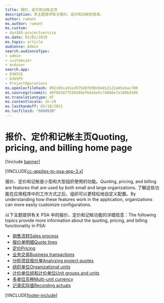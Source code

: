```yaml
---
title: 报价、定价和记帐主页
description: 本主题提供有关报价、定价和记帐的信息。
author: rumant
ms.author: rumant
ms.custom:
- dyn365-projectservice
ms.date: 03/01/2019
ms.topic: article
audience: Admin
search.audienceType:
- admin
- customizer
- enduser
search.app:
- D365CE
- D365PS
- ProjectOperations
ms.openlocfilehash: 0923dbca91e2975d0fd90dde012122a85e5ac700
ms.sourcegitcommit: 40f68387f594180af64a5e5c748b6efa188bd300
ms.translationtype: HT
ms.contentlocale: zh-CN
ms.lasthandoff: 05/10/2021
ms.locfileid: "6008930"
---
```

# <a name="quoting-pricing-and-billing-home-page"></a><span data-ttu-id="5efb3-103">报价、定价和记帐主页</span><span class="sxs-lookup"><span data-stu-id="5efb3-103">Quoting, pricing, and billing home page</span></span>

[!include [banner](../includes/psa-now-project-operations.md)]

[!INCLUDE[cc-applies-to-psa-app-3.x](../includes/cc-applies-to-psa-app-3x.md)]

<span data-ttu-id="5efb3-104">报价、定价和记帐是小型和大型组织使用的功能。</span><span class="sxs-lookup"><span data-stu-id="5efb3-104">Quoting, pricing, and billing are features that are used by both small and large organizations.</span></span> <span data-ttu-id="5efb3-105">了解这些功能在应用程序中的工作方式之后，组织可以更轻松地自定义配置。</span><span class="sxs-lookup"><span data-stu-id="5efb3-105">By understanding how these features work in the application, organizations can more easily customize configurations.</span></span>

<span data-ttu-id="5efb3-106">以下主题提供有关 PSA 中的报价、定价和记帐功能的详细信息：</span><span class="sxs-lookup"><span data-stu-id="5efb3-106">The following topics provide more information about the quoting, pricing, and billing functionality in PSA:</span></span>

- [<span data-ttu-id="5efb3-107">销售流程</span><span class="sxs-lookup"><span data-stu-id="5efb3-107">Sales process</span></span>](basic-sales-process.md)
- [<span data-ttu-id="5efb3-108">报价单明细</span><span class="sxs-lookup"><span data-stu-id="5efb3-108">Quote lines</span></span>](basic-quote-lines.md)
- [<span data-ttu-id="5efb3-109">定价</span><span class="sxs-lookup"><span data-stu-id="5efb3-109">Pricing</span></span>](basic-pricing.md)
- [<span data-ttu-id="5efb3-110">业务交易</span><span class="sxs-lookup"><span data-stu-id="5efb3-110">Business transactions</span></span>](basic-business-transactions.md)
- [<span data-ttu-id="5efb3-111">分析项目报价单</span><span class="sxs-lookup"><span data-stu-id="5efb3-111">Analyzing project quotes</span></span>](basic-analyzing-quotes.md)
- [<span data-ttu-id="5efb3-112">组织单位</span><span class="sxs-lookup"><span data-stu-id="5efb3-112">Organizational units</span></span>](advanced-organizational.md)
- [<span data-ttu-id="5efb3-113">计价单位组和计价单位</span><span class="sxs-lookup"><span data-stu-id="5efb3-113">Unit groups and units</span></span>](advanced-units.md)
- [<span data-ttu-id="5efb3-114">多单位币种</span><span class="sxs-lookup"><span data-stu-id="5efb3-114">Multi-unit currency</span></span>](advanced-currency.md)
- [<span data-ttu-id="5efb3-115">记录实际值</span><span class="sxs-lookup"><span data-stu-id="5efb3-115">Recording actuals</span></span>](advanced-actuals.md)


[!INCLUDE[footer-include](../includes/footer-banner.md)]